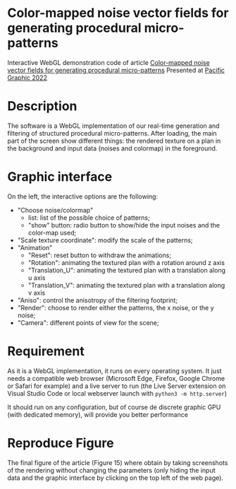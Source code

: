 # Color-mapped noise vector fields for generating procedural micro-patterns

Interactive WebGL demonstration code of article
[Color-mapped noise vector fields for generating procedural micro-patterns](http://igg.unistra.fr/People/grenier/micro-patterns/)
Presented at [Pacific Graphic 2022](https://pg2022.org/)



# Description

The software is a WebGL implementation of our real-time generation and
filtering of structured procedural micro-patterns. After loading, the
main part of the screen show different things: the rendered texture on a
plan in the background and input data (noises and colormap) in the
foreground.


# Graphic interface

On the left, the interactive options are the following:
- "Choose noise/colormap"
     * list: list of the possible choice of patterns;
     * "show" button: radio button to show/hide the input noises and the
color-map used;
- "Scale texture coordinate": modify the scale of the patterns;
- "Animation"
     * "Reset": reset button to withdraw the animations;
     * "Rotation": animating the textured plan with a rotation around z
axis
     * "Translation_U": animating the textured plan with a translation
along u axis
     * "Translation_V": animating the textured plan with a translation
along v axis
- "Aniso": control the anisotropy of the filtering footprint;
- "Render": choose to render either the patterns, the x noise, or the y
noise;
- "Camera": different points of view for the scene;


# Requirement

As it is a WebGL implementation, it runs on every operating system. It
just needs a compatible web browser (Microsoft Edge, Firefox, Google
Chrome or Safari for example) and a live server to run
(the Live Server extension on Visual Studio Code or local webserver launch with `python3 -m http.server`)

It should run on any configuration, but of course de discrete graphic GPU (with dedicated memory), will provide you better performance


# Reproduce Figure

The final figure of the article (Figure 15) where obtain by taking
screenshots of the rendering without changing the parameters (only
hiding the input data and the graphic interface by clicking on the top
left of the web page).